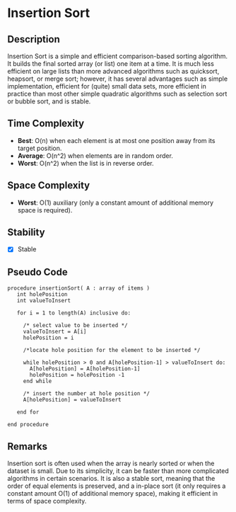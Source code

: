 # Insertion Sort

## Description

Insertion Sort is a simple and efficient comparison-based sorting algorithm. It builds the final sorted array (or list) one item at a time. It is much less efficient on large lists than more advanced algorithms such as quicksort, heapsort, or merge sort; however, it has several advantages such as simple implementation, efficient for (quite) small data sets, more efficient in practice than most other simple quadratic algorithms such as selection sort or bubble sort, and is stable.

## Time Complexity

- **Best**: O(n) when each element is at most one position away from its target position.
- **Average**: O(n^2) when elements are in random order.
- **Worst**: O(n^2) when the list is in reverse order.

## Space Complexity

- **Worst**: O(1) auxiliary (only a constant amount of additional memory space is required).

## Stability

- [X] Stable

## Pseudo Code

```plaintext
procedure insertionSort( A : array of items )
   int holePosition
   int valueToInsert
   
   for i = 1 to length(A) inclusive do:
   
     /* select value to be inserted */
     valueToInsert = A[i]
     holePosition = i
      
     /*locate hole position for the element to be inserted */
     
     while holePosition > 0 and A[holePosition-1] > valueToInsert do:
       A[holePosition] = A[holePosition-1]
       holePosition = holePosition -1
     end while
     
     /* insert the number at hole position */
     A[holePosition] = valueToInsert
     
   end for
   
end procedure
```

## Remarks

Insertion sort is often used when the array is nearly sorted or when the dataset is small. Due to its simplicity, it can be faster than more complicated algorithms in certain scenarios. It is also a stable sort, meaning that the order of equal elements is preserved, and a in-place sort (it only requires a constant amount O(1) of additional memory space), making it efficient in terms of space complexity.
